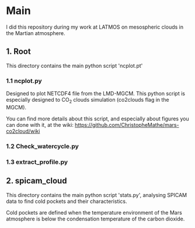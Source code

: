 # Main
I did this repository during my work at LATMOS on mesospheric clouds in the Martian atmosphere.


## 1. Root
This directory contains the main python script 'ncplot.pt'

### 1.1 ncplot.py
Designed to plot NETCDF4 file from the LMD-MGCM. This python script is especially designed to CO<sub>2</sub> clouds simulation (co2clouds flag in the MGCM).

You can find more details about this script, and especially about figures you can done with it, at the wiki: https://github.com/ChristopheMathe/mars-co2cloud/wiki

### 1.2 Check_watercycle.py

### 1.3 extract_profile.py


## 2. spicam_cloud
This directory contains the main python script 'stats.py', analysing SPICAM data to find cold pockets and their characteristics.

Cold pockets are defined when the temperature environment of the Mars atmosphere is below the condensation temperature of the carbon dioxide.


